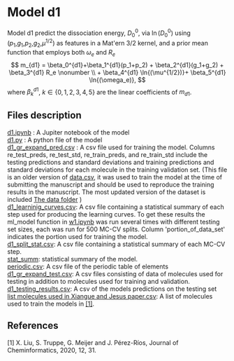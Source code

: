 # Model d1
Model d1 predict the dissociation energy, $D_0^0$, via $\ln(D_0^0)$ using  ($p_1$,$g_1$,$p_2$,$g_2$,$\mu^{1/2}$) as features in a Mat\'ern 3/2 kernel, and a prior mean function that employs both $\omega_e$ and $R_e$
$$
    m_{d1} = \beta_0^{d1}+\beta_1^{d1}(p_1+p_2) + \beta_2^{d1}(g_1+g_2) + \beta_3^{d1} R_e \nonumber \\
    + \beta_4^{d1} \ln{(\mu^{1/2})}+ \beta_5^{d1} \ln{(\omega_e)},
$$
where $\beta_k^{d1}$, $k \in \{0,1,2,3,4,5\}$ are the linear coefficients of $m_{d1}$.
## Files description 
[d1.ipynb](https://github.com/Mahmoud-Ibrahim-Mamrstein/Spectroscopic-constants-from-atomic-properties/blob/675a7ef80706594b614d08ff2983706efb1f9aab/d1/d1.ipynb) : A Jupiter notebook of the model\
[d1.py](https://github.com/Mahmoud-Ibrahim-Mamrstein/Spectroscopic-constants-from-atomic-properties/blob/675a7ef80706594b614d08ff2983706efb1f9aab/d1/d1.py) : A python file of the model\
[d1_gr_expand_pred.csv](https://github.com/Mahmoud-Ibrahim-Mamrstein/Spectroscopic-constants-from-atomic-properties/blob/675a7ef80706594b614d08ff2983706efb1f9aab/d1/d1_gr_expand_pred.csv) : A csv file used for training the model. Columns re_test_preds, re_test_std, re_train_preds, and re_train_std include the testing predictions and standard deviations and training predictions and standard deviations for each molecule in the training validation set. (This file is an older version of  [data.csv](https://github.com/Mahmoud-Ibrahim-Mamrstein/Spectroscopic-constants-from-atomic-properties/blob/560feedb6e0468d7400730de19a6d2ab31d2adac/data/data.csv), it was used to train the model at the time of submitting the manuscript and should be used to reproduce the training results in the manuscript. The most updated version of the dataset is included [The data folder](https://github.com/Mahmoud-Ibrahim-Mamrstein/Spectroscopic-constants-from-atomic-properties/tree/6ec4a08f434a5dc0ae38345fc155a10db0b5ff49/data) )\
[d1_learninig_curves.csv](https://github.com/Mahmoud-Ibrahim-Mamrstein/Spectroscopic-constants-from-atomic-properties/blob/19d4c9834a2bb9521bcfde277eb46e59ded7ae3a/d1/d1_learning_curves.csv): A csv file containing a statistical summary of each step used for producing the learning curves. To get these results the ml_model function in [w1.ipynb](https://github.com/Mahmoud-Ibrahim-Mamrstein/Spectroscopic-constants-from-atomic-properties/blob/675a7ef80706594b614d08ff2983706efb1f9aab/d1/d1.ipynb) was run several times with different testing set sizes, each was run for 500 MC-CV splits. Column 'portion_of_data_set' indicates the portion used for training the model. \
[d1_split_stat.csv](https://github.com/Mahmoud-Ibrahim-Mamrstein/Spectroscopic-constants-from-atomic-properties/blob/9ba61b3b2dad50f9deddf955f9303b0adc310fae/d1/d1_split_stat.csv): A csv file containing a statistical summary of each MC-CV step.\
[stat_summ](https://github.com/Mahmoud-Ibrahim-Mamrstein/Spectroscopic-constants-from-atomic-properties/blob/b4a0b821ac4d3341ebb8f74178527c816e036641/d1/stat_summ.csv): statistical summary of the model.\
[periodic.csv](https://github.com/Mahmoud-Ibrahim-Mamrstein/Spectroscopic-constants-from-atomic-properties/blob/cb121f56b411820aee8c37a67363ad192c939044/d1/peridic.csv): A csv file of the periodic table of elements\
[d1_gr_expand_test.csv](https://github.com/Mahmoud-Ibrahim-Mamrstein/Spectroscopic-constants-from-atomic-properties/blob/03fb8e821479dfc6c13eb2018370bd2f914d6de6/d1/d1_gr_expand_test.csv): A csv files consisting of data of molecules used for testing in addition to molecules used for training and validation.\
[d1_testing_results.csv](https://github.com/Mahmoud-Ibrahim-Mamrstein/Spectroscopic-constants-from-atomic-properties/blob/1eb8c5f0ff5f28c88635ce23f0bec026340aadbe/d1/d1_testing_results.csv): A csv of the models predictions on the testing set\
[list molecules used in Xiangue and Jesus paper.csv](https://github.com/Mahmoud-Ibrahim-Mamrstein/Spectroscopic-constants-from-atomic-properties/blob/9041f8a5e3190998c0a8db29c5ffac11ad53a9fa/d1/list%20of%20molecules%20used%20in%20Xiangue%20and%20Jesus%20paper.csv): A list of molecules used to train the models in [[1]](#1).

## References
<a id="1">[1]</a> 
X. Liu, S. Truppe, G. Meijer and J. Pérez-Ríos, Journal of
Cheminformatics, 2020, 12, 31.
